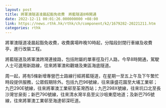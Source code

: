 ```yaml
---
layout: post
title: 將軍澳隧道凌晨起豁免收費　將藍隧道8時開通
date: 2022-12-11 00:01:26.000000000 +08:00
link: https://news.rthk.hk/rthk/ch/component/k2/1679282-20221211.htm
categories: rthk
---
```


將軍澳隧道凌晨起豁免收費，收費廣場昨晚10時起，分階段封閉行車線及收費亭，進行改裝工程。

將藍隧道及將軍澳跨灣連接路，包括附屬的單車徑及行人路，今早8時開通，駕駛人士可選用新路線，往來將軍澳和觀塘及東區海底隧道。

周一起，將有5條新增專營巴士路線行經將藍隧道，在星期一至五上午及下午繁忙時段提供服務，公眾假期除外。包括九巴96號線，往來康盛花園至大埔工業邨；九巴290E號線，往來將軍澳工業邨至荃灣西站；九巴298X號線，往來坑口北至長沙灣甘泉街；新巴790號線，往來清水灣半島至尖沙咀東麼地道；及新巴795號線，往來將軍澳工業邨至海達邨深旺道。
